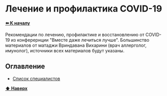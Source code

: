 # Лечение и профилактика COVID-19

**[⬅️ К началу](../../../HOME.md#здоровье)**

Рекомендации по лечению, профилактике и восстановлению от COVID-19 из конферернции "Вместе даже лечиться лучше". Большинство материалов от матаджи Вриндавана Вихарини (врач аллерголог, имунолог), источники всех материалов будут указаны.

## Оглавление

- [Список специалистов](./specialists.md)

**[⬆ Наверх](#оглавление)**
